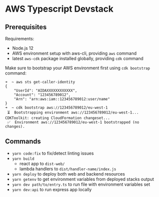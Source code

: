 # AWS Typescript Devstack

## Prerequisites

Requirements:

- Node.js 12
- AWS environment setup with aws-cli, providing `aws` command
- latest `aws-cdk` package installed globally, providing `cdk` command

Make sure to bootstrap your AWS environment first using `cdk bootstrap` command:
```
➜  ~ aws sts get-caller-identity
{
    "UserId": "AIDAXXXXXXXXXXXX",
    "Account": "123456789012",
    "Arn": "arn:aws:iam::123456789012:user/name"
}
➜  ~ cdk bootstrap aws://123456789012/eu-west-1
 ⏳  Bootstrapping environment aws://123456789012/eu-west-1...
CDKToolkit: creating CloudFormation changeset...
 ✅  Environment aws://123456789012/eu-west-1 bootstrapped (no changes).
```

## Commands

* `yarn code:fix` to fix/detect linting issues
* `yarn build`
   * react app to `dist-web/`
   * lambda handlers to `dist/handler-name/index.js`
* `yarn deploy` to deploy both web and backend resources
* `yarn getenv` to get environment variables from deployed stacks output
* `yarn dev path/to/entry.ts` to run file with environment variables set
* `yarn dev:api` to run express app locally